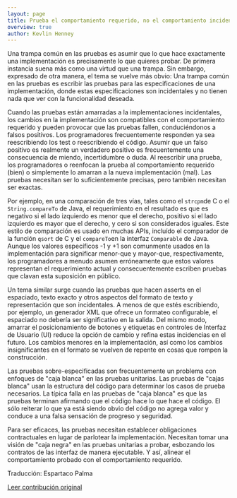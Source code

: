 ```yaml
---
layout: page
title: Prueba el comportamiento requerido, no el comportamiento incidental
overview: true
author: Kevlin Henney
---
```


Una trampa común en las pruebas es asumir que lo que hace exactamente una implementación es precisamente lo que quieres probar. De primera instancia suena más como una virtud que una trampa. Sin embargo, expresado de otra manera, el tema se vuelve más obvio: Una trampa común en las pruebas es escribir las pruebas para las especificaciones de una implementación, donde estas especificaciones son incidentales y no tienen nada que ver con la funcionalidad deseada.

Cuando las pruebas están amarradas a la implementaciones incidentales, los cambios en la implementación son compatibles con el comportamiento requerido y  pueden provocar que las pruebas fallen, conduciéndonos a falsos positivos. Los programadores frecuentemente responden ya sea reescribiendo los test o reescribiendo el código. Asumir que un falso positivo es realmente un verdadero positivo es frecuentemente una consecuencia de miendo, incertidumbre o duda. Al reescribir una prueba, los programadores o reenfocan la prueba al comportamiento requerido (bien) o simplemente lo amarran a la nueva implementación (mal). Las pruebas necesitan ser lo suficientemente precisas, pero también necesitan ser exactas.

Por ejemplo, en una comparación de tres vías, tales como el `strcpm`de C o el `String.compareTo` de Java, el requerimiento en el resultado es que es negativo si el lado izquierdo es menor que el derecho, positivo si el lado izquierdo es mayor que el derecho, y cero si son considerados iguales. Este estilo de comparación es usado en muchas APIs, incluído el comparador de la función `qsort` de C y el `compareTo`en la interfaz `Comparable` de Java. Aunque los valores específicos -1 y +1 son comunmente usados en la implementación para significar menor-que y mayor-que, respectivamente, los programadores a menudo asumen erróneamente que estos valores representan el requerimiento actual y consecuentemente  escriben pruebas que clavan esta suposición en público.

Un tema similar surge cuando las pruebas que hacen asserts en el espaciado, texto exacto y otros aspectos del formato de texto y representación que son incidentales. A menos de que estés escribiendo, por ejemplo, un generador XML que ofrece un formateo configurable, el espaciado no debería ser significativo en la salida. Del mismo modo, amarrar el posicionamiento de botones y etiquetas en controles de Interfaz de Usuario (UI) reduce la opción de cambio y refina estas incidencias en el futuro. Los cambios menores en la implementación, así como los cambios insignificantes en el formato se vuelven de repente en cosas que rompen la construcción.

Las pruebas sobre-especificadas son frecuentemente un problema con enfoques de "caja blanca" en las pruebas unitarias. Las pruebas de "cajas blanca" usan la estructura del código para determinar los casos de prueba necesarios. La típica falla en las pruebas de "caja blanca" es que las pruebas terminan afirmando que el código hace lo que hace el código. El sólo reiterar lo que ya está siendo obvio del código no agrega valor y conduce a una falsa sensación de progreso y seguridad.

Para ser eficaces, las pruebas necesitan establecer obligaciones contractuales en lugar de parlotear la implementación. Necesitan tomar una visión de "caja negra" en las pruebas unitarias a probar, esbozando los contratos de las interfaz de manera ejecutable. Y así, alinear el comportamiento probado con el comportamiento requerido.

Traducción: Espartaco Palma

[Leer contribución original](http://programmer.97things.oreilly.com/wiki/index.php/Test_for_Required_Behavior%2C_not_Incidental_Behavior)